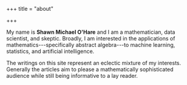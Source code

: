 +++
title = "about"

+++


My name is **Shawn Michael O'Hare** and I am a mathematician, data scientist,
and skeptic.  Broadly, I am interested in the applications of
mathematics---specifically abstract algebra---to machine learning, statistics,
and artificial intelligence.

The writings on this site represent an eclectic mixture of my
interests.  Generally the articles aim to please
a mathematically sophisticated audience while still being informative
to a lay reader.

